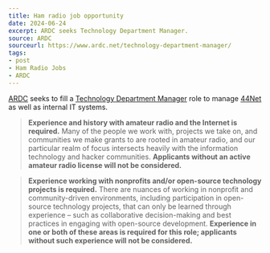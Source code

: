 ```yaml
---
title: Ham radio job opportunity
date: 2024-06-24
excerpt: ARDC seeks Technology Department Manager.
source: ARDC
sourceurl: https://www.ardc.net/technology-department-manager/
tags:
- post
- Ham Radio Jobs
- ARDC
---
```

[ARDC](https://www.ardc.net/) seeks to fill a [Technology Department Manager](https://www.ardc.net/technology-department-manager/) role to manage [44Net](https://www.ardc.net/44net/) as well as internal IT systems. 

> **Experience and history with amateur radio and the Internet is required.** Many of the people we work with, projects we take on, and communities we make grants to are rooted in amateur radio, and our particular realm of focus intersects heavily with the information technology and hacker communities. **Applicants without an active amateur radio license will not be considered.**

> **Experience working with nonprofits and/or open-source technology projects is required.** There are nuances of working in nonprofit and community-driven environments, including participation in open-source technology projects, that can only be learned through experience – such as collaborative decision-making and best practices in engaging with open-source development. **Experience in one or both of these areas is required for this role; applicants without such experience will not be considered.**
